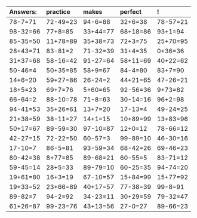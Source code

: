 | Answers: | practice | makes | perfect | ! |
| :--- | :--- | :--- | :--- | :--- |
| 78-7=71 | 72-49=23 | 94-6=88 | 32+6=38 | 78-57=21 | 
| 98-32=66 | 77+8=85 | 33+44=77 | 68+18=86 | 93+1=94 | 
| 85-35=50 | 11+78=89 | 35+38=73 | 72+3=75 | 25+70=95 | 
| 28+43=71 | 83-81=2 | 71-32=39 | 31+4=35 | 0+36=36 | 
| 31+37=68 | 58-16=42 | 91-27=64 | 58+11=69 | 40+22=62 | 
| 50-46=4 | 50+35=85 | 58+9=67 | 84-4=80 | 83+7=90 | 
| 14+6=20 | 59+27=86 | 26-24=2 | 44+21=65 | 47-26=21 | 
| 18+5=23 | 69+7=76 | 5+60=65 | 92-56=36 | 9+73=82 | 
| 66-64=2 | 88-10=78 | 71-8=63 | 30-14=16 | 96+2=98 | 
| 94-41=53 | 35+26=61 | 13+7=20 | 17-13=4 | 49-24=25 | 
| 21+38=59 | 38-11=27 | 14+1=15 | 10+89=99 | 13+83=96 | 
| 50+17=67 | 89-59=30 | 97-10=87 | 12+0=12 | 78-66=12 | 
| 42-27=15 | 72-22=50 | 60-57=3 | 99-89=10 | 46-30=16 | 
| 17-10=7 | 86-5=81 | 93-59=34 | 68-42=26 | 69-46=23 | 
| 80-42=38 | 8+77=85 | 89-68=21 | 60-55=5 | 83-71=12 | 
| 59-45=14 | 28+5=33 | 89-79=10 | 60-25=35 | 94-74=20 | 
| 19+61=80 | 16+3=19 | 67-10=57 | 15+84=99 | 15+77=92 | 
| 19+33=52 | 23+66=89 | 40+17=57 | 77-38=39 | 99-8=91 | 
| 89-82=7 | 94-2=92 | 34-23=11 | 30+29=59 | 79-32=47 | 
| 61+26=87 | 99-23=76 | 43+13=56 | 27-0=27 | 89-66=23 | 
